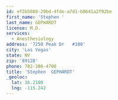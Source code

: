 ```yaml
---
id: ef2b5888-29bd-4fde-a7d1-b0641a2f92be
first_name: 'Stephen '
last_name: GEPHARDT
license: M.D.
services:
  - Anesthesiology
address: '7250 Peak Dr   #100'
city: 'Las Vegas'
state: NV
zip: '89128'
phone: 702-386-4700
title: 'Stephen  GEPHARDT'
_geoloc:
  lat: 36.2108
  lng: -115.242
---
```

